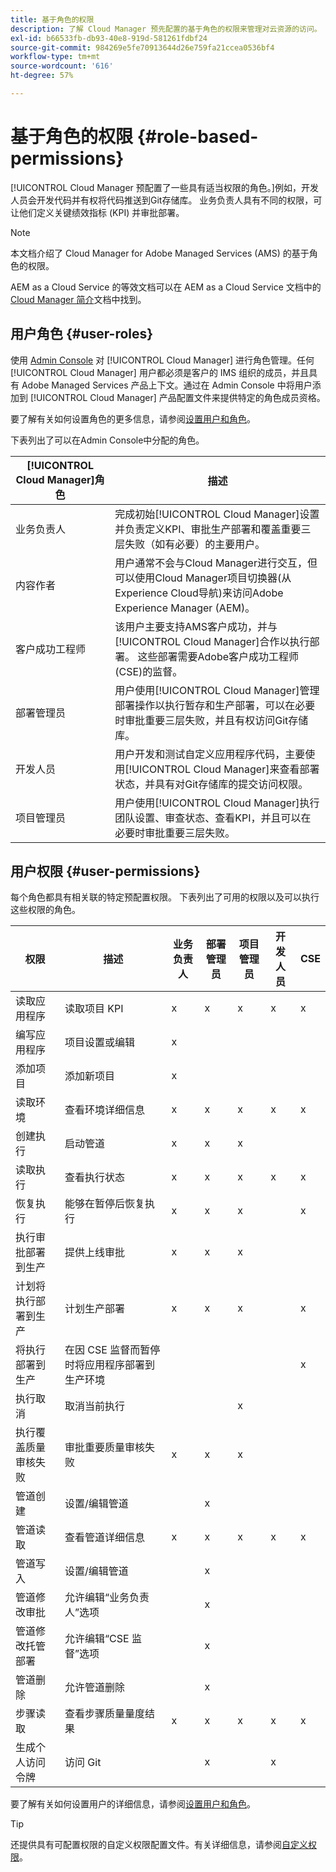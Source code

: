 ```yaml
---
title: 基于角色的权限
description: 了解 Cloud Manager 预先配置的基于角色的权限来管理对云资源的访问。
exl-id: b66533fb-db93-40e8-919d-581261fdbf24
source-git-commit: 984269e5fe70913644d26e759fa21ccea0536bf4
workflow-type: tm+mt
source-wordcount: '616'
ht-degree: 57%

---
```



# 基于角色的权限 {#role-based-permissions}

[!UICONTROL Cloud Manager 预配置了一些具有适当权限的角色。]例如，开发人员会开发代码并有权将代码推送到Git存储库。 业务负责人具有不同的权限，可让他们定义关键绩效指标 (KPI) 并审批部署。

>[!NOTE]
>
>本文档介绍了 Cloud Manager for Adobe Managed Services (AMS) 的基于角色的权限。
>
>AEM as a Cloud Service 的等效文档可以在 AEM as a Cloud Service 文档中的 [Cloud Manager 简介](https://experienceleague.adobe.com/en/docs/experience-manager-cloud-service/content/onboarding/concepts/cloud-manager-introduction#role-based-permissions)文档中找到。

## 用户角色 {#user-roles}

使用 [Admin Console](https://helpx.adobe.com/cn/enterprise/using/admin-console.html) 对 [!UICONTROL Cloud Manager] 进行角色管理。任何 [!UICONTROL Cloud Manager] 用户都必须是客户的 IMS 组织的成员，并且具有 Adobe Managed Services 产品上下文。通过在 Admin Console 中将用户添加到 [!UICONTROL Cloud Manager] 产品配置文件来提供特定的角色成员资格。

要了解有关如何设置角色的更多信息，请参阅[设置用户和角色](/help/requirements/users-and-roles.md)。

下表列出了可以在Admin Console中分配的角色。

| [!UICONTROL Cloud Manager]角色 | 描述 |
|---|---|
| 业务负责人 | 完成初始[!UICONTROL Cloud Manager]设置并负责定义KPI、审批生产部署和覆盖重要三层失败（如有必要）的主要用户。 |
| 内容作者 | 用户通常不会与Cloud Manager进行交互，但可以使用Cloud Manager项目切换器(从Experience Cloud导航)来访问Adobe Experience Manager (AEM)。 |
| 客户成功工程师 | 该用户主要支持AMS客户成功，并与[!UICONTROL Cloud Manager]合作以执行部署。 这些部署需要Adobe客户成功工程师(CSE)的监督。 |
| 部署管理员 | 用户使用[!UICONTROL Cloud Manager]管理部署操作以执行暂存和生产部署，可以在必要时审批重要三层失败，并且有权访问Git存储库。 |
| 开发人员 | 用户开发和测试自定义应用程序代码，主要使用[!UICONTROL Cloud Manager]来查看部署状态，并具有对Git存储库的提交访问权限。 |
| 项目管理员 | 用户使用[!UICONTROL Cloud Manager]执行团队设置、审查状态、查看KPI，并且可以在必要时审批重要三层失败。 |

## 用户权限 {#user-permissions}

每个角色都具有相关联的特定预配置权限。 下表列出了可用的权限以及可以执行这些权限的角色。

| 权限 | 描述 | 业务负责人 | 部署管理员 | 项目管理员 | 开发人员 | CSE |
| --- | --- | --- | --- | --- | --- | --- |
| 读取应用程序 | 读取项目 KPI | x | x | x | x | x |
| 编写应用程序 | 项目设置或编辑 | x | | | | |
| 添加项目 | 添加新项目 | x | | | | |
| 读取环境 | 查看环境详细信息 | x | x | x | x | x |
| 创建执行 | 启动管道 | x | x | x | | |
| 读取执行 | 查看执行状态 | x | x | x | x | x |
| 恢复执行 | 能够在暂停后恢复执行 | x | x | x | | x |
| 执行审批部署到生产 | 提供上线审批 | x | x | x | | |
| 计划将执行部署到生产 | 计划生产部署 | x | x | x | | x |
| 将执行部署到生产 | 在因 CSE 监督而暂停时将应用程序部署到生产环境 | | | | | x |
| 执行取消 | 取消当前执行 | | | x | | |
| 执行覆盖质量审核失败 | 审批重要质量审核失败 | x | x | x | | |
| 管道创建 | 设置/编辑管道 | | x | | | |
| 管道读取 | 查看管道详细信息 | x | x | x | x | x |
| 管道写入 | 设置/编辑管道 | | x | | | |
| 管道修改审批 | 允许编辑“业务负责人”选项 | | x | | | |
| 管道修改托管部署 | 允许编辑“CSE 监督”选项 | | x | | | |
| 管道删除 | 允许管道删除 | | x | | | |
| 步骤读取 | 查看步骤质量量度结果 | x | x | x | x | x |
| 生成个人访问令牌 | 访问 Git | | x | | x | |

要了解有关如何设置用户的详细信息，请参阅[设置用户和角色](/help/requirements/users-and-roles.md)。

>[!TIP]
>
>还提供具有可配置权限的自定义权限配置文件。有关详细信息，请参阅[自定义权限](/help/using/custom-permissions.md)。
